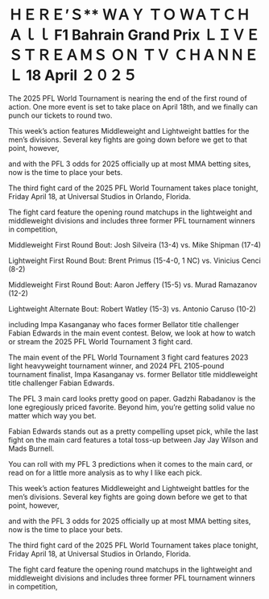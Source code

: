 # ＨＥＲＥ’Ｓ** ＷＡＹ ＴＯ ＷＡＴＣＨ Ａｌｌ F1 Bahrain Grand Prix  ＬＩＶＥ ＳＴＲＥＡＭＳ ＯＮ ＴＶ ＣＨＡＮＮＥＬ 18 April ２０２５
The 2025 PFL World Tournament is nearing the end of the first round of action. One more event is set to take place on April 18th, and we finally can punch our tickets to round two.

This week’s action features Middleweight and Lightweight battles for the men’s divisions. Several key fights are going down before we get to that point, however,

and with the PFL 3 odds for 2025 officially up at most MMA betting sites, now is the time to place your bets.

The third fight card of the 2025 PFL World Tournament takes place tonight, Friday April 18, at Universal Studios in Orlando, Florida.

The fight card feature the opening round matchups in the lightweight and middleweight divisions and includes three former PFL tournament winners in competition,

Middleweight First Round Bout: Josh Silveira (13-4) vs. Mike Shipman (17-4)

Lightweight First Round Bout: Brent Primus (15-4-0, 1 NC) vs. Vinicius Cenci (8-2)

Middleweight First Round Bout: Aaron Jeffery (15-5) vs. Murad Ramazanov (12-2)

Lightweight Alternate Bout: Robert Watley (15-3) vs. Antonio Caruso (10-2)

including Impa Kasanganay who faces former Bellator title challenger Fabian Edwards in the main event contest. Below, we look at how to watch or stream the 2025 PFL World Tournament 3 fight card.

The main event of the PFL World Tournament 3 fight card features 2023 light heavyweight tournament winner, and 2024 PFL 2105-pound tournament finalist, Impa Kasanganay vs. former Bellator title middleweight title challenger Fabian Edwards.

The PFL 3 main card looks pretty good on paper. Gadzhi Rabadanov is the lone egregiously priced favorite. Beyond him, you’re getting solid value no matter which way you bet.

Fabian Edwards stands out as a pretty compelling upset pick, while the last fight on the main card features a total toss-up between Jay Jay Wilson and Mads Burnell.

You can roll with my PFL 3 predictions when it comes to the main card, or read on for a little more analysis as to why I like each pick.

This week’s action features Middleweight and Lightweight battles for the men’s divisions. Several key fights are going down before we get to that point, however,

and with the PFL 3 odds for 2025 officially up at most MMA betting sites, now is the time to place your bets.

The third fight card of the 2025 PFL World Tournament takes place tonight, Friday April 18, at Universal Studios in Orlando, Florida.

The fight card feature the opening round matchups in the lightweight and middleweight divisions and includes three former PFL tournament winners in competition,

